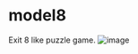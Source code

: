 # model8
Exit 8 like puzzle game.
![image](https://github.com/HppyCtrlEngnrng/model8/assets/43298477/815c1b49-099f-45c8-86fd-1ba9301af4d0)
